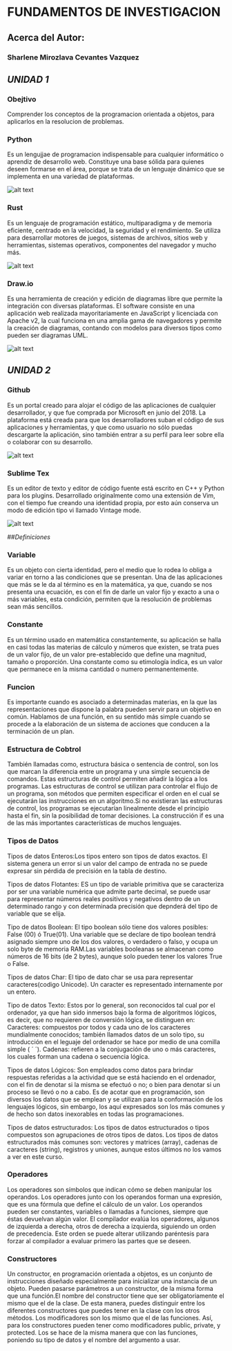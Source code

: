 # FUNDAMENTOS DE INVESTIGACION

## Acerca del Autor:
### Sharlene Mirozlava Cevantes Vazquez 

## *UNIDAD 1*
### Obejtivo
Comprender los conceptos de la programacion orientada a objetos, para aplicarlos en la resolucion de problemas.

### Python
Es un lengujjae de programacion indispensable para cualquier informático o aprendiz de desarrollo web. Constituye una base sólida para quienes deseen formarse en el área, porque se trata de un lenguaje dinámico que se implementa en una variedad de plataformas.

![alt text](https://www.google.com/imgres?imgurl=https%3A%2F%2Fcosasdedevs.com%2Fmedia%2Fsections%2Fimages%2Fpython.png&imgrefurl=https%3A%2F%2Fcosasdedevs.com%2Fpython%2F&tbnid=N633TbhFJ5VeMM&vet=12ahUKEwim7aj3gZPzAhXTE6wKHU2fDBoQMygBegUIARCzAQ..i&docid=V_qWqJ0GHdxAiM&w=800&h=500&q=imagenes%20de%20python%20&ved=2ahUKEwim7aj3gZPzAhXTE6wKHU2fDBoQMygBegUIARCzAQ)

### Rust
Es un lenguaje de programación estático, multiparadigma y de memoria eficiente, centrado en la velocidad, la seguridad y el rendimiento. Se utiliza para desarrollar motores de juegos, sistemas de archivos, sitios web y herramientas, sistemas operativos, componentes del navegador y mucho más.

![alt text](https://www.google.com/imgres?imgurl=https%3A%2F%2Fwww.linuxadictos.com%2Fwp-content%2Fuploads%2Frust-lenguaje-programacion.jpg&imgrefurl=https%3A%2F%2Fwww.linuxadictos.com%2Fllega-la-nueva-version-de-rust-1-30-0-con-sistema-de-modulos-mejorado-y-mas.html&tbnid=UrRWqEJ5-2G8BM&vet=12ahUKEwi08_zngZPzAhUKBKwKHZDTDHIQMygBegUIARCoAQ..i&docid=iTuNIRh4caNswM&w=830&h=460&q=imagenes%20de%20rust%20programacion%20&ved=2ahUKEwi08_zngZPzAhUKBKwKHZDTDHIQMygBegUIARCoAQ)

### Draw.io
Es una herramienta de creación y edición de diagramas libre que permite la integración con diversas plataformas. El software consiste en una aplicación web realizada mayoritariamente en JavaScript y licenciada con Apache v2, la cual funciona en una amplia gama de navegadores y permite la creación de diagramas, contando con modelos para diversos tipos como pueden ser diagramas UML.

![alt text](https://www.google.com/imgres?imgurl=http%3A%2F%2F4.bp.blogspot.com%2F-1-BVHamRYmw%2FUpsxXYmeykI%2FAAAAAAAAAAc%2FT5gphsnuhW8%2Fs1600%2FDraw.io-Draw-Diagrams-Online.png&imgrefurl=http%3A%2F%2Fciudadanostic.blogspot.com%2F2013%2F12%2Fdrawio.html&tbnid=a_t8Iy88tcCMJM&vet=12ahUKEwiuodzYgZPzAhUNzqwKHZK4CfIQMygDegQIARAX..i&docid=26X5HpZz9BRB3M&w=250&h=250&q=imagenes%20dem%20draw.io&ved=2ahUKEwiuodzYgZPzAhUNzqwKHZK4CfIQMygDegQIARAX)


## *UNIDAD 2*

### Github
Es un portal creado para alojar el código de las aplicaciones de cualquier desarrollador, y que fue comprada por Microsoft en junio del 2018. La plataforma está creada para que los desarrolladores suban el código de sus aplicaciones y herramientas, y que como usuario no sólo puedas descargarte la aplicación, sino también entrar a su perfil para leer sobre ella o colaborar con su desarrollo.

![alt text](https://www.google.com/imgres?imgurl=https%3A%2F%2Fi.blogs.es%2F4e5da4%2Fgithub3%2F450_1000.jpg&imgrefurl=https%3A%2F%2Fwww.xataka.com%2Faplicaciones%2Fmicrosoft-punto-adquirir-github-desarrolladores-desarrolladores-desarrolladores&tbnid=gWKLTsTlRWCKqM&vet=12ahUKEwjXlcLGgZPzAhUHXqwKHSHTD-YQMygBegUIARCzAQ..i&docid=flDmopEMOe8xEM&w=450&h=273&q=imagenes%20de%20github&ved=2ahUKEwjXlcLGgZPzAhUHXqwKHSHTD-YQMygBegUIARCzAQ)

### Sublime Tex
Es un editor de texto y editor de código fuente está escrito en C++ y Python para los plugins. Desarrollado originalmente como una extensión de Vim, con el tiempo fue creando una identidad propia, por esto aún conserva un modo de edición tipo vi llamado Vintage mode.

![alt text](https://www.google.com/url?sa=i&url=https%3A%2F%2Fwww.easyappcode.com%2F10-packages-de-sublime-text-que-todo-desarrollador-web-deberia-conocer&psig=AOvVaw3q3uzxYBaSkdQcL8mL5kxQ&ust=1632414776477000&source=images&cd=vfe&ved=0CAsQjRxqFwoTCJDn2I2Bk_MCFQAAAAAdAAAAABAX)

##*Definiciones*

### Variable
Es un objeto con cierta identidad, pero el medio que lo rodea lo obliga a variar en torno a las condiciones que se presentan. Una de las aplicaciones que más se le da al término es en la matemática, ya que, cuando se nos presenta una ecuación, es con el fin de darle un valor fijo y exacto a una o más variables, esta condición, permiten que la resolución de problemas sean más sencillos.

### Constante
Es un término usado en matemática constantemente, su aplicación se halla en casi todas las materias de cálculo y números que existen, se trata pues de un valor fijo, de un valor pre-establecido que define una magnitud, tamaño o proporción. Una constante como su etimología indica, es un valor que permanece en la misma cantidad o numero permanentemente.

### Funcion
Es importante cuando es asociado a determinadas materias, en la que las representaciones que dispone la palabra pueden servir para un objetivo en común. Hablamos de una función, en su sentido más simple cuando se procede a la elaboración de un sistema de acciones que conducen a la terminación de un plan.

### Estructura de Cobtrol
También llamadas como, estructura básica o sentencia de control, son los que marcan la diferencia entre un programa y una simple secuencia de comandos. Estas estructuras de control permiten añadir la lógica a los programas. Las estructuras de control se utilizan para controlar el flujo de un programa, son métodos que permiten especificar el orden en el cual se ejecutarán las instrucciones en un algoritmo.Si no existieran las estructuras de control, los programas se ejecutarían linealmente desde el principio hasta el fin, sin la posibilidad de tomar decisiones. La construcción if es una de las más importantes características de muchos lenguajes.

### Tipos de Datos

Tipos de datos Enteros:Los tipos entero son tipos de datos exactos. El sistema genera un error si un valor del campo de entrada no se puede expresar sin pérdida de precisión en la tabla de destino.

Tipos de datos Flotantes: ES un tipo de variable primitiva que se caracteriza por ser una variable numérica que admite parte decimal, se puede usar para representar números reales positivos y negativos dentro de un determinado rango y con determinada precisión que depnderá del tipo de variable que se elija.

Tipo de datos Boolean: El tipo boolean sólo tiene dos valores posibles: False (00) ó True(01). Una variable que se declare de tipo boolean tendrá asignado siempre uno de los dos valores, o verdadero o falso, y ocupa un solo byte de memoria RAM.Las variables booleanas se almacenan como números de 16 bits (de 2 bytes), aunque solo pueden tener los valores True o False.

Tipos de datos Char: El tipo de dato char se usa para representar
caracteres(codigo Unicode).
Un caracter es representado internamente por un entero.

Tipo de datos Texto: Estos por lo general, son reconocidos tal cual por el ordenador, ya que han sido inmersos bajo la forma de algoritmos lógicos, es decir, que no requieren de conversión lógica, se distinguen en: 
Caracteres: compuestos por todos y cada uno de los caracteres mundialmente conocidos; también llamados datos de un solo tipo, su introducción en el leguaje del ordenador se hace por medio de una comilla simple ( ´ ´).
Cadenas: refieren a la conjugación de uno o más caracteres, los cuales forman una cadena o secuencia lógica.

Tipos de datos Lógicos: Son empleados como datos para brindar respuestas referidas a la actividad que se está haciendo en el ordenador, con el fin de denotar si la misma se efectuó o no; o bien para denotar si un proceso se llevó o no a cabo.
Es de acotar que en programación, son diversos los datos que se emplean y se utilizan para la conformación de los lenguajes lógicos, sin embargo, los aquí expresados son los más comunes y de hecho son datos inexorables en todas las programaciones.

Tipos de datos estructurados: Los tipos de datos estructurados o tipos compuestos son agrupaciones de otros tipos de
datos. Los tipos de datos estructurados más comunes son: vectores y matrices (array), cadenas
de caracteres (string), registros y uniones, aunque estos últimos no los vamos a ver en
este curso.

### Operadores
Los operadores son símbolos que indican cómo se deben manipular los operandos. Los operadores junto con los operandos forman una expresión, que es una fórmula que define el cálculo de un valor. Los operandos pueden ser constantes, variables o llamadas a funciones, siempre que éstas devuelvan algún valor. El compilador evalúa los operadores, algunos de izquierda a derecha, otros de derecha a izquierda, siguiendo un orden de precedencia. Este orden se puede alterar utilizando paréntesis para forzar al compilador a evaluar primero las partes que se deseen.

### Constructores 
Un constructor, en programación orientada a objetos, es un conjunto de instrucciones diseñado especialmente para inicializar una instancia de un objeto. Pueden pasarse parámetros a un constructor, de la misma forma que una función.El nombre del constructor tiene que ser obligatoriamente el mismo que el de la clase. De esta manera, puedes distinguir entre los diferentes constructores que puedes tener en la clase con los otros métodos.
Los modificadores son los mismo que el de las funciones. Así, para los constructores pueden tener como modificadores public, private, y protected.
Los <argumentos> se hace de la misma manera que con las funciones, poniendo su tipo de datos y el nombre del argumento a usar.